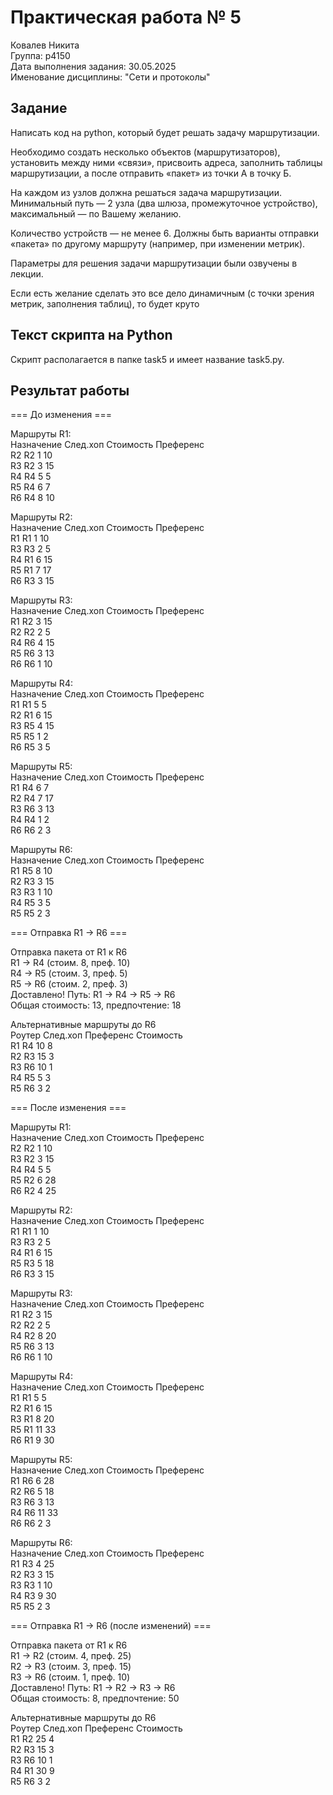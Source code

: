 # Практическая работа № 5
Ковалев Никита  
Группа: p4150  
Дата выполнения задания: 30.05.2025  
Именование дисциплины: "Сети и протоколы"  
## Задание
Написать код на python, который будет решать задачу маршрутизации. 

Необходимо создать несколько объектов (маршрутизаторов), установить между ними «связи», присвоить адреса, заполнить таблицы маршрутизации, а после отправить «пакет» из точки А в точку Б. 

На каждом из узлов должна решаться задача маршрутизации. Минимальный путь — 2 узла (два шлюза, промежуточное устройство), максимальный — по Вашему желанию. 

Количество устройств — не менее 6. Должны быть варианты отправки «пакета» по другому маршруту (например, при изменении метрик). 

Параметры для решения задачи маршрутизации были озвучены в лекции. 

Если есть желание сделать это все дело динамичным (с точки зрения метрик, заполнения таблиц), то будет круто

## Текст скрипта на Python
Скрипт располагается в папке task5 и имеет название task5.py.
## Результат работы
=== До изменения ===                                                                                                    
                                                                                                                        
Маршруты R1:                                                                                                            
Назначение  След.хоп  Стоимость  Преференс                                                                              
R2          R2        1          10                                                                                     
R3          R2        3          15                                                                                     
R4          R4        5          5                                                                                      
R5          R4        6          7                                                                                      
R6          R4        8          10                                                                                     
                                                                                                                        
Маршруты R2:                                                                                                            
Назначение  След.хоп  Стоимость  Преференс                                                                              
R1          R1        1          10                                                                                     
R3          R3        2          5                                                                                      
R4          R1        6          15                                                                                     
R5          R1        7          17                                                                                     
R6          R3        3          15                                                                                     
                                                                                                                        
Маршруты R3:                                                                                                            
Назначение  След.хоп  Стоимость  Преференс                                                                              
R1          R2        3          15                                                                                     
R2          R2        2          5                                                                                      
R4          R6        4          15                                                                                     
R5          R6        3          13                                                                                     
R6          R6        1          10                                                                                     
                                                                                                                        
Маршруты R4:                                                                                                            
Назначение  След.хоп  Стоимость  Преференс                                                                              
R1          R1        5          5                                                                                      
R2          R1        6          15                                                                                     
R3          R5        4          15                                                                                     
R5          R5        1          2                                                                                      
R6          R5        3          5                                                                                      
                                                                                                                        
Маршруты R5:                                                                                                            
Назначение  След.хоп  Стоимость  Преференс                                                                              
R1          R4        6          7                                                                                      
R2          R4        7          17                                                                                     
R3          R6        3          13                                                                                     
R4          R4        1          2                                                                                      
R6          R6        2          3                                                                                      
                                                                                                                        
Маршруты R6:                                                                                                            
Назначение  След.хоп  Стоимость  Преференс                                                                              
R1          R5        8          10                                                                                     
R2          R3        3          15                                                                                     
R3          R3        1          10                                                                                     
R4          R5        3          5                                                                                      
R5          R5        2          3                                                                                      
                                                                                                                        
=== Отправка R1 → R6 ===                                                                                                
                                                                                                                        
Отправка пакета от R1 к R6                                                                                              
R1 → R4 (стоим. 8, преф. 10)                                                                                            
R4 → R5 (стоим. 3, преф. 5)                                                                                             
R5 → R6 (стоим. 2, преф. 3)                                                                                             
Доставлено! Путь: R1 → R4 → R5 → R6                                                                                     
Общая стоимость: 13, предпочтение: 18                                                                                   
                                                                                                                        
Альтернативные маршруты до R6                                                                                           
Роутер     След.хоп   Преференс    Стоимость                                                                            
R1         R4         10           8                                                                                    
R2         R3         15           3                                                                                    
R3         R6         10           1                                                                                    
R4         R5         5            3                                                                                    
R5         R6         3            2                                                                                    
                                                                                                                        
=== После изменения ===                                                                                                 
                                                                                                                        
Маршруты R1:                                                                                                            
Назначение  След.хоп  Стоимость  Преференс                                                                              
R2          R2        1          10                                                                                     
R3          R2        3          15                                                                                     
R4          R4        5          5                                                                                      
R5          R2        6          28                                                                                     
R6          R2        4          25                                                                                     
                                                                                                                        
Маршруты R2:                                                                                                            
Назначение  След.хоп  Стоимость  Преференс                                                                              
R1          R1        1          10                                                                                     
R3          R3        2          5                                                                                      
R4          R1        6          15                                                                                     
R5          R3        5          18                                                                                     
R6          R3        3          15                                                                                     
                                                                                                                        
Маршруты R3:                                                                                                            
Назначение  След.хоп  Стоимость  Преференс                                                                              
R1          R2        3          15                                                                                     
R2          R2        2          5                                                                                      
R4          R2        8          20                                                                                     
R5          R6        3          13                                                                                     
R6          R6        1          10                                                                                     
                                                                                                                        
Маршруты R4:                                                                                                            
Назначение  След.хоп  Стоимость  Преференс                                                                              
R1          R1        5          5                                                                                      
R2          R1        6          15                                                                                     
R3          R1        8          20                                                                                     
R5          R1        11         33                                                                                     
R6          R1        9          30                                                                                     
                                                                                                                        
Маршруты R5:                                                                                                            
Назначение  След.хоп  Стоимость  Преференс                                                                              
R1          R6        6          28                                                                                     
R2          R6        5          18                                                                                     
R3          R6        3          13                                                                                     
R4          R6        11         33                                                                                     
R6          R6        2          3                                                                                      
                                                                                                                        
Маршруты R6:                                                                                                            
Назначение  След.хоп  Стоимость  Преференс                                                                              
R1          R3        4          25                                                                                     
R2          R3        3          15                                                                                     
R3          R3        1          10                                                                                     
R4          R3        9          30                                                                                     
R5          R5        2          3                                                                                      
                                                                                                                        
=== Отправка R1 → R6 (после изменений) ===                                                                              
                                                                                                                        
Отправка пакета от R1 к R6                                                                                              
R1 → R2 (стоим. 4, преф. 25)                                                                                            
R2 → R3 (стоим. 3, преф. 15)                                                                                            
R3 → R6 (стоим. 1, преф. 10)                                                                                            
Доставлено! Путь: R1 → R2 → R3 → R6                                                                                     
Общая стоимость: 8, предпочтение: 50                                                                                    
                                                                                                                        
Альтернативные маршруты до R6                                                                                           
Роутер     След.хоп   Преференс    Стоимость                                                                            
R1         R2         25           4                                                                                    
R2         R3         15           3                                                                                    
R3         R6         10           1                                                                                    
R4         R1         30           9                                                                                    
R5         R6         3            2                                                                                    
                                                                                                                        
